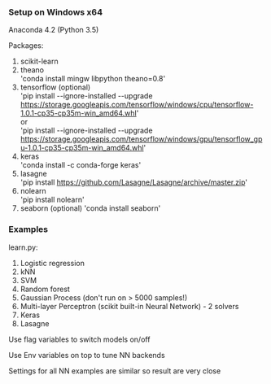 
### Setup on Windows x64

Anaconda 4.2 (Python 3.5)

Packages:

1. scikit-learn  
2. theano  
'conda install mingw libpython theano=0.8'
3. tensorflow (optional)  
'pip install --ignore-installed --upgrade https://storage.googleapis.com/tensorflow/windows/cpu/tensorflow-1.0.1-cp35-cp35m-win_amd64.whl'  
or  
'pip install --ignore-installed --upgrade https://storage.googleapis.com/tensorflow/windows/gpu/tensorflow_gpu-1.0.1-cp35-cp35m-win_amd64.whl'
3. keras  
'conda install -c conda-forge keras'
4. lasagne  
'pip install https://github.com/Lasagne/Lasagne/archive/master.zip'
5. nolearn  
'pip install nolearn'
6. seaborn (optional) 
'conda install seaborn'

### Examples

learn.py:

1. Logistic regression
2. kNN
3. SVM
4. Random forest
5. Gaussian Process (don't run on > 5000 samples!)
6. Multi-layer Perceptron (scikit built-in Neural Network) - 2 solvers
7. Keras
8. Lasagne

Use flag variables to switch models on/off

Use Env variables on top to tune NN backends

Settings for all NN examples are similar so result are very close
